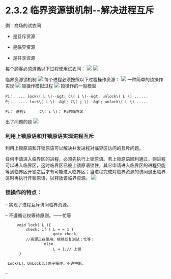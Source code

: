 # 2.3.2 临界资源锁机制--解决进程互斥

例：商场的试衣间

* 是互斥资源

* 是临界资源

* 是共享资源

每个顾客必须遵循以下过程使用试衣间：
![](/assets/图片68.png)
![](/assets/图片69.png)

临界资源锁机制
![](/assets/图片70.png)
每个进程必须按照以下过程操作资源：
![](/assets/图片71.png)
一种简单的锁操作实现
![](/assets/图片72.png)
锁操作模拟过程
![](/assets/图片73.png)
锁操作的一般模型

    Pi：..... lock\( L \)--&gt; C\( i \)--&gt; unlock\( L \) ......
    Pj：...... lock\( L \)--&gt; C\( j \)--&gt; unlock\( L \) .....

    Pi： 进程i      C\( i \)： Pi的临界区

出了问题的锁
![](/assets/图片74.png)

### 利用上锁原语和开锁原语实现进程互斥

 利用上锁原语和开锁原语可以解决并发进程对临界区访问的互斥问题。

 任何申请进入临界区的进程，必须先执行上锁原语。若上锁原语顺利通过，则进程可以进入临界区，这时临界区已被上锁原语锁住，其它申请进入临界区的进程只能等到临界区开锁之后才有可能进入临界区；当进程完成对临界资源的访问退出临界区时再执行开锁原语，以释放该临界资源。
![](/assets/图片75.png)

### 锁操作的特点：
– 实现了进程互斥访问临界资源。

– 不遵循让权等待原则。——忙等

```
     void lock( L ){ 
         check: if ( L = = 1 )
                     goto check;
         //资源正在使用，继续反复测试；忙等；
                 else
                     L = 1;// 上锁
      }
       
 Lock(L)、UnLock(L)原子操作，不许中断。
```

–

